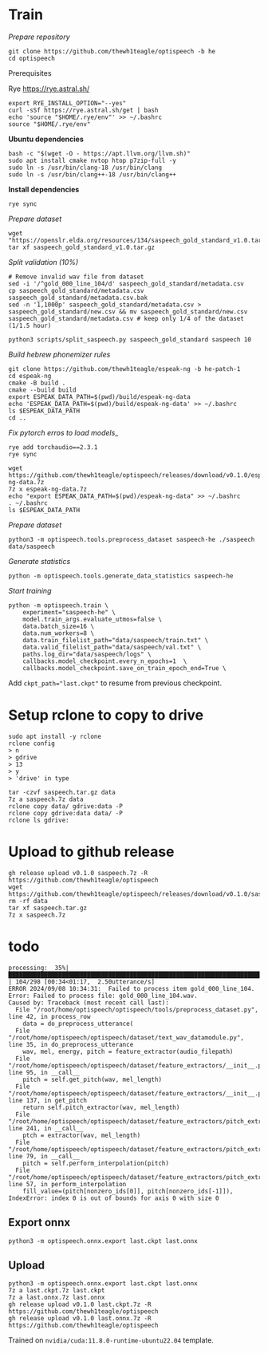 # Train

_Prepare repository_

```console
git clone https://github.com/thewh1teagle/optispeech -b he
cd optispeech
```


Prerequisites

Rye https://rye.astral.sh/

```console
export RYE_INSTALL_OPTION="--yes" 
curl -sSf https://rye.astral.sh/get | bash
echo 'source "$HOME/.rye/env"' >> ~/.bashrc
source "$HOME/.rye/env"
```

__Ubuntu dependencies__

```console
bash -c "$(wget -O - https://apt.llvm.org/llvm.sh)"
sudo apt install cmake nvtop htop p7zip-full -y
sudo ln -s /usr/bin/clang-18 /usr/bin/clang
sudo ln -s /usr/bin/clang++-18 /usr/bin/clang++
```

__Install dependencies__

```console
rye sync
```

_Prepare dataset_

```console
wget "https://openslr.elda.org/resources/134/saspeech_gold_standard_v1.0.tar.gz"
tar xf saspeech_gold_standard_v1.0.tar.gz
```

_Split validation (10%)_ 

```console
# Remove invalid wav file from dataset
sed -i '/^gold_000_line_104/d' saspeech_gold_standard/metadata.csv
cp saspeech_gold_standard/metadata.csv saspeech_gold_standard/metadata.csv.bak
sed -n '1,1000p' saspeech_gold_standard/metadata.csv > saspeech_gold_standard/new.csv && mv saspeech_gold_standard/new.csv saspeech_gold_standard/metadata.csv # keep only 1/4 of the dataset (1/1.5 hour)

python3 scripts/split_saspeech.py saspeech_gold_standard saspeech 10
```

_Build hebrew phonemizer rules_

```console
git clone https://github.com/thewh1teagle/espeak-ng -b he-patch-1
cd espeak-ng
cmake -B build .
cmake --build build
export ESPEAK_DATA_PATH=$(pwd)/build/espeak-ng-data
echo 'ESPEAK_DATA_PATH=$(pwd)/build/espeak-ng-data' >> ~/.bashrc
ls $ESPEAK_DATA_PATH
cd ..
```

_Fix pytorch erros to load models__

```console
rye add torchaudio==2.3.1
rye sync
```

```console
wget https://github.com/thewh1teagle/optispeech/releases/download/v0.1.0/espeak-ng-data.7z
7z x espeak-ng-data.7z
echo "export ESPEAK_DATA_PATH=$(pwd)/espeak-ng-data" >> ~/.bashrc
. ~/.bashrc
ls $ESPEAK_DATA_PATH
```


_Prepare dataset_

```console
python3 -m optispeech.tools.preprocess_dataset saspeech-he ./saspeech data/saspeech
```

_Generate statistics_

```console
python -m optispeech.tools.generate_data_statistics saspeech-he
```

_Start training_

```console
python -m optispeech.train \
    experiment="saspeech-he" \
    model.train_args.evaluate_utmos=false \
    data.batch_size=16 \
    data.num_workers=8 \
    data.train_filelist_path="data/saspeech/train.txt" \
    data.valid_filelist_path="data/saspeech/val.txt" \
    paths.log_dir="data/saspeech/logs" \
    callbacks.model_checkpoint.every_n_epochs=1  \
    callbacks.model_checkpoint.save_on_train_epoch_end=True \
```

Add `ckpt_path="last.ckpt"` to resume from previous checkpoint.

# Setup rclone to copy to drive

```console
sudo apt install -y rclone
rclone config
> n
> gdrive
> 13
> y
> 'drive' in type
```

```console
tar -czvf saspeech.tar.gz data
7z a saspeech.7z data
rclone copy data/ gdrive:data -P
rclone copy gdrive:data data/ -P
rclone ls gdrive:
```

# Upload to github release

```console
gh release upload v0.1.0 saspeech.7z -R https://github.com/thewh1teagle/optispeech
wget https://github.com/thewh1teagle/optispeech/releases/download/v0.1.0/saspeech.7z
rm -rf data
tar xf saspeech.tar.gz
7z x saspeech.7z
```

# todo

```console
processing:  35%|██████████████████████████████████████████████████████████████████████████████████████████████████████████                                                                                                                                                                                                      | 104/298 [00:34<01:17,  2.50utterance/s]
ERROR 2024/09/08 10:34:31:  Failed to process item gold_000_line_104. Error: Failed to process file: gold_000_line_104.wav.
Caused by: Traceback (most recent call last):
  File "/root/home/optispeech/optispeech/tools/preprocess_dataset.py", line 42, in process_row
    data = do_preprocess_utterance(
  File "/root/home/optispeech/optispeech/dataset/text_wav_datamodule.py", line 35, in do_preprocess_utterance
    wav, mel, energy, pitch = feature_extractor(audio_filepath)
  File "/root/home/optispeech/optispeech/dataset/feature_extractors/__init__.py", line 95, in __call__
    pitch = self.get_pitch(wav, mel_length)
  File "/root/home/optispeech/optispeech/dataset/feature_extractors/__init__.py", line 137, in get_pitch
    return self.pitch_extractor(wav, mel_length)
  File "/root/home/optispeech/optispeech/dataset/feature_extractors/pitch_extractors.py", line 241, in __call__
    ptch = extractor(wav, mel_length)
  File "/root/home/optispeech/optispeech/dataset/feature_extractors/pitch_extractors.py", line 79, in __call__
    pitch = self.perform_interpolation(pitch)
  File "/root/home/optispeech/optispeech/dataset/feature_extractors/pitch_extractors.py", line 57, in perform_interpolation
    fill_value=(pitch[nonzero_ids[0]], pitch[nonzero_ids[-1]]),
IndexError: index 0 is out of bounds for axis 0 with size 0

```

## Export onnx

```console
python3 -m optispeech.onnx.export last.ckpt last.onnx
```

## Upload

```console
python3 -m optispeech.onnx.export last.ckpt last.onnx
7z a last.ckpt.7z last.ckpt
7z a last.onnx.7z last.onnx
gh release upload v0.1.0 last.ckpt.7z -R https://github.com/thewh1teagle/optispeech
gh release upload v0.1.0 last.onnx.7z -R https://github.com/thewh1teagle/optispeech
```


Trained on `nvidia/cuda:11.8.0-runtime-ubuntu22.04` template.